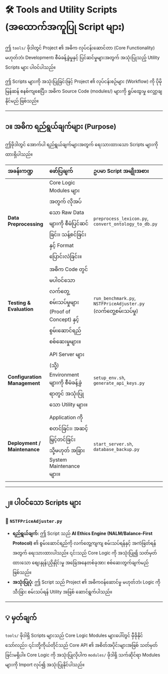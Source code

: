 # 🛠️ Tools and Utility Scripts (အထောက်အကူပြု Script များ)

ဤ `tools/` ဖိုဒါတွင် Project ၏ အဓိက လုပ်ငန်းဆောင်တာ (Core Functionality) မဟုတ်ဘဲ၊ Development၊ စီမံခန့်ခွဲမှုနှင့် ပြင်ဆင်မှုများအတွက် အသုံးပြုသည့် Utility Scripts များ ပါဝင်ပါသည်။ 

ဤ Scripts များကို အသုံးပြုခြင်းဖြင့် Project ၏ လုပ်ငန်းစဉ်များ (Workflow) ကို ပိုမိုမြန်ဆန် စနစ်ကျစေပြီး၊ အဓိက Source Code (modules/) များကို ရှုပ်ထွေးမှု လျှော့ချနိုင်မည် ဖြစ်သည်။

---

## ၁။ အဓိက ရည်ရွယ်ချက်များ (Purpose)

ဤဖိုဒါတွင် အောက်ပါ ရည်ရွယ်ချက်များအတွက် ရေးသားထားသော Scripts များကို ထားရှိပါသည်။

| အခန်းကဏ္ဍ | ဖော်ပြချက် | ဥပမာ Script အမျိုးအစား |
| :--- | :--- | :--- |
| **Data Preprocessing** | Core Logic Modules များအတွက် လိုအပ်သော Raw Data များကို စီမံပြင်ဆင်ခြင်း၊ သန့်စင်ခြင်းနှင့် Format ပြောင်းလဲခြင်း။ | `preprocess_lexicon.py`, `convert_ontology_to_db.py` |
| **Testing & Evaluation** | အဓိက Code တွင် မပါဝင်သော လက်တွေ့ စမ်းသပ်မှုများ (Proof of Concept) နှင့် စွမ်းဆောင်ရည် စစ်ဆေးမှုများ။ | `run_benchmark.py`, `NSTFPriceAdjuster.py` (လက်တွေ့စမ်းသပ်မှု) |
| **Configuration Management** | API Server များ (သို့) Environment များကို စီမံခန့်ခွဲရာတွင် အသုံးပြုသော Utility များ။ | `setup_env.sh`, `generate_api_keys.py` |
| **Deployment / Maintenance** | Application ကို စတင်ခြင်း၊ အဆင့်မြှင့်တင်ခြင်း သို့မဟုတ် အခြား System Maintenance များ။ | `start_server.sh`, `database_backup.py` |

---

## ၂။ ပါဝင်သော Scripts များ

### 🔹 `NSTFPriceAdjuster.py`

* **ရည်ရွယ်ချက်:** ဤ Script သည် **AI Ethics Engine (NALM/Balance-First Protocol)** ၏ စွမ်းဆောင်ရည်ကို လက်တွေ့ကျကျ စမ်းသပ်ရန်နှင့် အကဲဖြတ်ရန်အတွက် ရေးသားထားပါသည်။ ၎င်းသည် Core Logic ကို အသုံးပြု၍ သတ်မှတ်ထားသော စျေးနှုန်းညှိနှိုင်းမှု အခြေအနေတစ်ခုအား စစ်ဆေးတွက်ချက်မည် ဖြစ်သည်။
* **အသုံးပြုပုံ:** ဤ Script သည် Project ၏ အဓိကဝန်ဆောင်မှု မဟုတ်ဘဲ၊ Logic ကို သီးခြား စမ်းသပ်ရန် Utility အဖြစ် ဆောင်ရွက်ပါသည်။

---

## 💡 မှတ်ချက်

`tools/` ဖိုဒါရှိ Scripts များသည် Core Logic Modules များပေါ်တွင် မှီခိုနိုင်သော်လည်း၊ ၎င်းတို့ကိုယ်တိုင်သည် Core API ၏ အစိတ်အပိုင်းများအဖြစ် သတ်မှတ်ခြင်းမရှိပါ။ Core Logic ကို အသုံးပြုလိုပါက `modules/` ဖိုဒါရှိ သက်ဆိုင်ရာ Modules များကို Import လုပ်၍ အသုံးပြုနိုင်ပါသည်။
